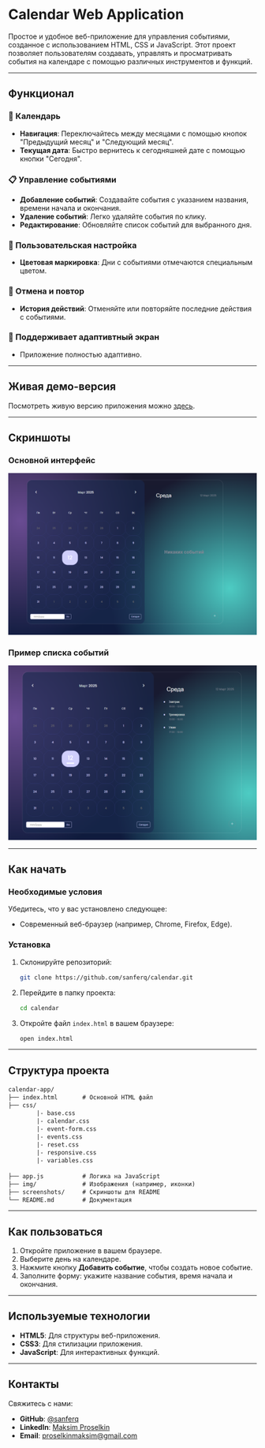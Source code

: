 # Calendar Web Application

Простое и удобное веб-приложение для управления событиями, созданное с использованием HTML, CSS и JavaScript. Этот проект позволяет пользователям создавать, управлять и просматривать события на календаре с помощью различных инструментов и функций.

---

## Функционал

### 📅 Календарь
- **Навигация**: Переключайтесь между месяцами с помощью кнопок "Предыдущий месяц" и "Следующий месяц".
- **Текущая дата**: Быстро вернитесь к сегодняшней дате с помощью кнопки "Сегодня".

### 📋 Управление событиями
- **Добавление событий**: Создавайте события с указанием названия, времени начала и окончания.
- **Удаление событий**: Легко удаляйте события по клику.
- **Редактирование**: Обновляйте список событий для выбранного дня.

### 🎨 Пользовательская настройка
- **Цветовая маркировка**: Дни с событиями отмечаются специальным цветом.

### 🔄 Отмена и повтор
- **История действий**: Отменяйте или повторяйте последние действия с событиями.

### 📱 Поддерживает адаптивтный экран
- Приложение полностью адаптивно.

---

## Живая демо-версия

Посмотреть живую версию приложения можно [здесь](https://sanferq.github.io/calendar/).

---

## Скриншоты

### Основной интерфейс
![Main Interface](screenshots/4.png)

### Пример списка событий
![Example Events](screenshots/3.png)

---

## Как начать

### Необходимые условия
Убедитесь, что у вас установлено следующее:
- Современный веб-браузер (например, Chrome, Firefox, Edge).

### Установка
1. Склонируйте репозиторий:

    ```bash
    git clone https://github.com/sanferq/calendar.git
    ```

2. Перейдите в папку проекта:

    ```bash
    cd calendar
    ```

3. Откройте файл `index.html` в вашем браузере:

    ```bash
    open index.html
    ```

---

## Структура проекта
```
calendar-app/
├── index.html       # Основной HTML файл
├── css/
        |- base.css
        |- calendar.css
        |- event-form.css
        |- events.css
        |- reset.css
        |- responsive.css
        |- variables.css
                
├── app.js           # Логика на JavaScript
├── img/             # Изображения (например, иконки)
├── screenshots/     # Скриншоты для README
└── README.md        # Документация
```

---

## Как пользоваться

1. Откройте приложение в вашем браузере.
2. Выберите день на календаре.
3. Нажмите кнопку **Добавить событие**, чтобы создать новое событие.
4. Заполните форму: укажите название события, время начала и окончания.

---

## Используемые технологии

- **HTML5**: Для структуры веб-приложения.
- **CSS3**: Для стилизации приложения.
- **JavaScript**: Для интерактивных функций.

---

## Контакты

Свяжитесь с нами:
- **GitHub**: [@sanferq](https://github.com/sanferq)
- **LinkedIn**: [Maksim Proselkin](https://www.linkedin.com/in/maksim-proselkin-769790363/)
- **Email**: [proselkinmaksim@gmail.com](mailto:proselkinmaksim@gmail.com)
